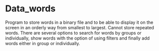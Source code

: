 # Data_words
Program to store words in a binary file and to be able to display it on the screen in an orderly way from smallest to largest. Cannot store repeated words. 
There are several options to search for words by groups or individually, show words with the option of using filters and finally add words either in group or individually.